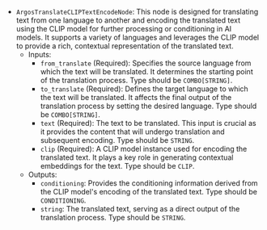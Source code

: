 - `ArgosTranslateCLIPTextEncodeNode`: This node is designed for translating text from one language to another and encoding the translated text using the CLIP model for further processing or conditioning in AI models. It supports a variety of languages and leverages the CLIP model to provide a rich, contextual representation of the translated text.
    - Inputs:
        - `from_translate` (Required): Specifies the source language from which the text will be translated. It determines the starting point of the translation process. Type should be `COMBO[STRING]`.
        - `to_translate` (Required): Defines the target language to which the text will be translated. It affects the final output of the translation process by setting the desired language. Type should be `COMBO[STRING]`.
        - `text` (Required): The text to be translated. This input is crucial as it provides the content that will undergo translation and subsequent encoding. Type should be `STRING`.
        - `clip` (Required): A CLIP model instance used for encoding the translated text. It plays a key role in generating contextual embeddings for the text. Type should be `CLIP`.
    - Outputs:
        - `conditioning`: Provides the conditioning information derived from the CLIP model's encoding of the translated text. Type should be `CONDITIONING`.
        - `string`: The translated text, serving as a direct output of the translation process. Type should be `STRING`.
